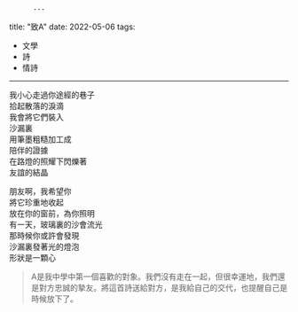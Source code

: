           ---
title: "致A"
date: 2022-05-06
tags:
- 文學
- 詩
- 情詩
---



  
我小心走過你途經的巷子  
拾起散落的淚滴  
我會將它們裝入  
沙漏裏  
用筆墨粗糙加工成  
陪伴的證據  
在路燈的照耀下閃爍著  
友誼的結晶  
  
朋友啊，我希望你  
將它珍重地收起  
放在你的窗前，為你照明  
有一天，玻璃裏的沙會流光  
那時候你或許會發現  
沙漏裏發著光的燈泡  
形狀是一顆心


>A是我中學中第一個喜歡的對象。我們沒有走在一起，但很幸運地，我們還是對方忠誠的摯友。將這首詩送給對方，是我給自己的交代，也提醒自己是時候放下了。
